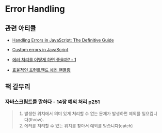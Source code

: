 # Error Handling 

## 관련 아티클
- [Handling Errors in JavaScript: The Definitive Guide](https://levelup.gitconnected.com/the-definite-guide-to-handling-errors-gracefully-in-javascript-58424d9c60e6)

- [Custom errors in JavaScript](https://flaviocopes.com/javascript-custom-errors)

- [에러 처리를 어떻게 하면 좋을까? - 1](https://rinae.dev/posts/how-to-handle-errors-1)

- [효율적인 프런트엔드 에러 핸들링](https://jbee.io/react/error-declarative-handling-0)

## 책 갈무리
### 자바스크립트를 말하다 - 14장 예외 처리 p251 
> 1. 발생한 위치에서 의미 있게 처리할 수 없는 문제가 발생하면 예외를 일으킵니다(throw).
> 2. 에러를 처리할 수 있는 위치를 찾아서 예외를 받습니다(catch)
> 
